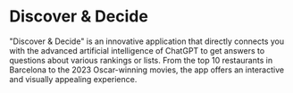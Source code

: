 # Discover & Decide

"Discover & Decide" is an innovative application that directly connects you with the advanced artificial intelligence of ChatGPT to get answers to questions about various rankings or lists. From the top 10 restaurants in Barcelona to the 2023 Oscar-winning movies, the app offers an interactive and visually appealing experience.
